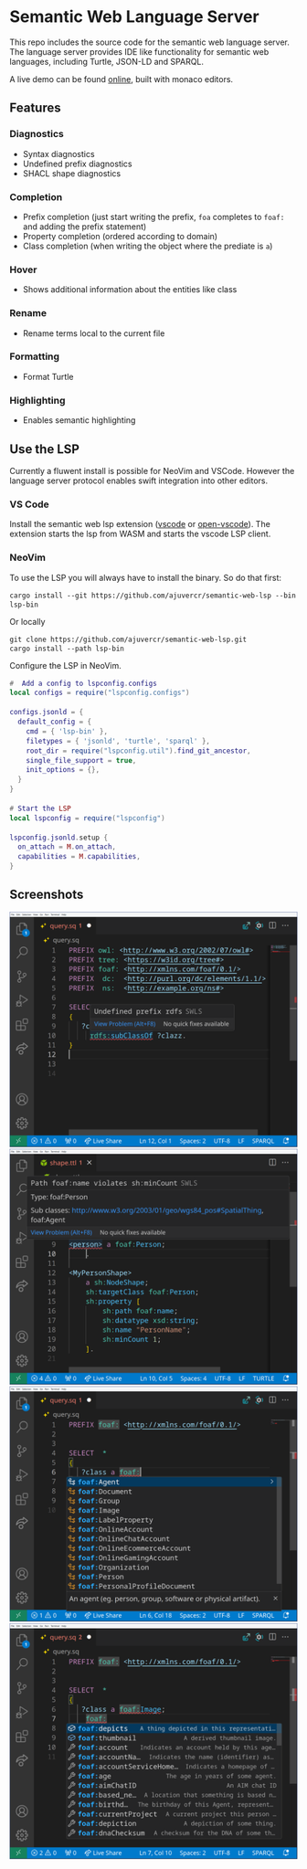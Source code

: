 # Semantic Web Language Server
 
This repo includes the source code for the semantic web language server.
The language server provides IDE like functionality for semantic web languages, including Turtle, JSON-LD and SPARQL.

A live demo can be found [online](https://ajuvercr.github.io/semantic-web-lsp/), built with monaco editors.


## Features

### Diagnostics

- Syntax diagnostics
- Undefined prefix diagnostics
- SHACL shape diagnostics

### Completion

- Prefix completion (just start writing the prefix, `foa` completes to `foaf:` and adding the prefix statement)
- Property completion (ordered according to domain)
- Class completion (when writing the object where the prediate is `a`)

### Hover

- Shows additional information about the entities like class

### Rename

- Rename terms local to the current file 

### Formatting

- Format Turtle

### Highlighting

- Enables semantic highlighting


## Use the LSP

Currently a fluwent install is possible for NeoVim and VSCode.
However the language server protocol enables swift integration into other editors.

### VS Code

Install the semantic web lsp extension ([vscode](https://marketplace.visualstudio.com/items?itemName=ajuvercr.semantic-web-lsp) or [open-vscode](https://open-vsx.org/extension/ajuvercr/semantic-web-lsp)).
The extension starts the lsp from WASM and starts the vscode LSP client.

### NeoVim

To use the LSP you will always have to install the binary.
So do that first:

```
cargo install --git https://github.com/ajuvercr/semantic-web-lsp --bin lsp-bin
```
Or locally
```
git clone https://github.com/ajuvercr/semantic-web-lsp.git
cargo install --path lsp-bin
```

Configure the LSP in NeoVim.

```lua
#  Add a config to lspconfig.configs
local configs = require("lspconfig.configs")

configs.jsonld = {
  default_config = {
    cmd = { 'lsp-bin' },
    filetypes = { 'jsonld', 'turtle', 'sparql' },
    root_dir = require("lspconfig.util").find_git_ancestor,
    single_file_support = true,
    init_options = {},
  }
}

# Start the LSP
local lspconfig = require("lspconfig")

lspconfig.jsonld.setup {
  on_attach = M.on_attach,
  capabilities = M.capabilities,
}
```


## Screenshots

![Undefined Prefixes](./screenshots/undefined_prefix.png)
![Shape violations](./screenshots/shape.png)
![Complete Class](./screenshots/complete_class.png)
![Complete Property](./screenshots/complete_property.png)
